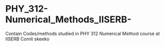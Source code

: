 # PHY_312-Numerical_Methods_IISERB-
Contain Codes/methods studied in PHY 312 Numerical Method course at IISERB
Comit skeeko
